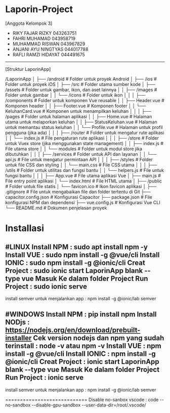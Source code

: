 # Laporin-Project

[Anggota Kelompok 3]
- RIKY FAJAR RIZKY      043263751 
- FAHRI MUHAMAD         043958719
- MUHAMMAD RISWAN       043967829
- ANJANI AYU NINGTYAS   044017788
- RAFLI RAMZI HIDAYAT   044491675
------------------------------------------------------
[Struktur LaporinApp]

/LaporinApp
│
├── /android                # Folder untuk proyek Android
│
├── /ios                    # Folder untuk proyek iOS
│
├── /src                    # Folder utama sumber kode
│   ├── /assets             # Folder untuk gambar, ikon, dan aset lainnya
│   │   ├── /images         # Folder untuk gambar
│   │   └── /icons          # Folder untuk ikon
│   │
│   ├── /components         # Folder untuk komponen Vue reusable
│   │   ├── Header.vue      # Komponen header
│   │   ├── Footer.vue      # Komponen footer
│   │   └── KeluhanCard.vue # Komponen untuk menampilkan keluhan
│   │
│   ├── /pages              # Folder untuk halaman aplikasi
│   │   ├── Home.vue        # Halaman utama untuk melaporkan keluhan
│   │   ├── StatusKeluhan.vue # Halaman untuk memantau status keluhan
│   │   └── Profile.vue     # Halaman untuk profil pengguna (jika ada)
│   │
│   ├── /router             # Folder untuk mengatur rute aplikasi
│   │   └── index.js        # File pengaturan rute aplikasi
│   │
│   ├── /store              # Folder untuk Vuex store (jika menggunakan state management)
│   │   ├── index.js        # File utama store
│   │   └── modules         # Folder untuk modul store jika dibutuhkan
│   │
│   ├── /services           # Folder untuk API dan layanan
│   │   └── api.js          # File untuk mengatur permintaan API
│   │
│   ├── /styles             # Folder untuk file CSS dan styling
│   │   └── main.css        # File CSS utama
│   │
│   ├── /utils              # Folder untuk utilitas dan fungsi bantu
│   │   └── helpers.js      # File untuk fungsi bantu
│   │
│   ├── App.vue             # File utama aplikasi Vue
│   ├── main.js             # File entry point aplikasi
│   └── index.html          # File HTML utama
│
├── /public                 # Folder untuk file statis
│   └── favicon.ico         # Ikon favicon aplikasi
│
├── .gitignore              # File untuk mengabaikan file dan folder tertentu di Git
├── capacitor.config.json    # Konfigurasi Capacitor
├── package.json            # File konfigurasi NPM dan dependensi
├── vue.config.js           # Konfigurasi Vue CLI
└── README.md               # Dokumen penjelasan proyek

# Installasi
#LINUX
Install NPM : sudo apt install npm -y  
Install VUE : sudo npm install -g @vue/cli 
Install IONIC : sudo npm install -g @ionic/cli 
Creat Project : sudo ionic start LaporinApp blank --type vue
Masuk Ke dalam folder Project
Run Project : sudo ionic serve  
------------------------------
install semver untuk menjalankan app : npm install -g @ionic/lab semver

#WINDOWS
Install NPM : pip install npm
Install NODjs : https://nodejs.org/en/download/prebuilt-installer
Cek version nodejs dan npm yang sudah terinstall : node -v atau npm -v
Install VUE : npm install -g @vue/cli 
Install IONIC : npm install -g @ionic/cli 
Creat Project : ionic start LaporinApp blank --type vue
Masuk Ke dalam folder Project
Run Project : ionic serve  
------------------------------
install semver untuk menjalankan app : npm install -g @ionic/lab semver

============================
Disable no-sanbox vscode : code --no-sandbox --disable-gpu-sandbox --user-data-dir=/root/.vscode/
